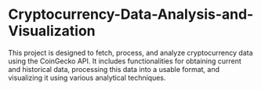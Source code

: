 # Cryptocurrency-Data-Analysis-and-Visualization
This project is designed to fetch, process, and analyze cryptocurrency data using the CoinGecko API. It includes functionalities for obtaining current and historical data, processing this data into a usable format, and visualizing it using various analytical techniques.
